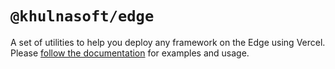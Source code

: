 # `@khulnasoft/edge`

A set of utilities to help you deploy any framework on the Edge using Vercel.
Please [follow the documentation](https://khulnasoft.com/docs/concepts/functions/edge-functions/vercel-edge-package) for examples and usage.
